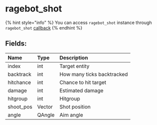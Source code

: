 # ragebot\_shot

{% hint style="info" %}
You can access `ragebot_shot` instance through `ragebot_shot` [callback](../other/callbacks.md)
{% endhint %}

## Fields:

| Name | Type | Description |
| :--- | :--- | :--- |
| index | int | Target entity |
| backtrack | int | How many ticks backtracked |
| hitchance | int | Chance to hit target |
| damage | int | Estimated damage |
| hitgroup | int | Hitgroup |
| shoot\_pos | Vector | Shot position |
| angle | QAngle | Aim angle |

